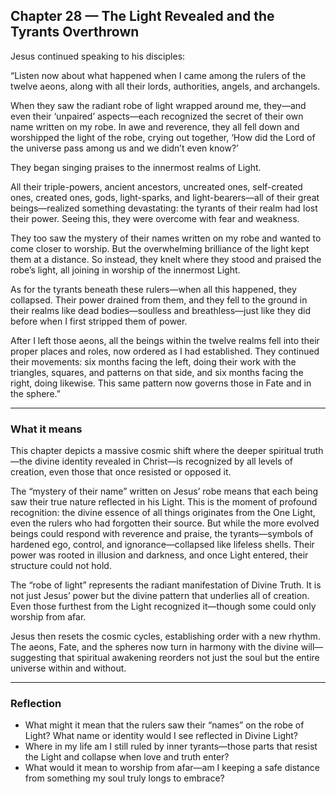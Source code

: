 ## Chapter 28 — The Light Revealed and the Tyrants Overthrown

Jesus continued speaking to his disciples:

“Listen now about what happened when I came among the rulers of the twelve aeons, along with all their lords, authorities, angels, and archangels.

When they saw the radiant robe of light wrapped around me, they—and even their ‘unpaired’ aspects—each recognized the secret of their own name written on my robe. In awe and reverence, they all fell down and worshipped the light of the robe, crying out together, ‘How did the Lord of the universe pass among us and we didn’t even know?’

They began singing praises to the innermost realms of Light.

All their triple-powers, ancient ancestors, uncreated ones, self-created ones, created ones, gods, light-sparks, and light-bearers—all of their great beings—realized something devastating: the tyrants of their realm had lost their power. Seeing this, they were overcome with fear and weakness.

They too saw the mystery of their names written on my robe and wanted to come closer to worship. But the overwhelming brilliance of the light kept them at a distance. So instead, they knelt where they stood and praised the robe’s light, all joining in worship of the innermost Light.

As for the tyrants beneath these rulers—when all this happened, they collapsed. Their power drained from them, and they fell to the ground in their realms like dead bodies—soulless and breathless—just like they did before when I first stripped them of power.

After I left those aeons, all the beings within the twelve realms fell into their proper places and roles, now ordered as I had established. They continued their movements: six months facing the left, doing their work with the triangles, squares, and patterns on that side, and six months facing the right, doing likewise. This same pattern now governs those in Fate and in the sphere.”

---

### What it means

This chapter depicts a massive cosmic shift where the deeper spiritual truth—the divine identity revealed in Christ—is recognized by all levels of creation, even those that once resisted or opposed it.

The “mystery of their name” written on Jesus’ robe means that each being saw their true nature reflected in his Light. This is the moment of profound recognition: the divine essence of all things originates from the One Light, even the rulers who had forgotten their source. But while the more evolved beings could respond with reverence and praise, the tyrants—symbols of hardened ego, control, and ignorance—collapsed like lifeless shells. Their power was rooted in illusion and darkness, and once Light entered, their structure could not hold.

The “robe of light” represents the radiant manifestation of Divine Truth. It is not just Jesus’ power but the divine pattern that underlies all of creation. Even those furthest from the Light recognized it—though some could only worship from afar.

Jesus then resets the cosmic cycles, establishing order with a new rhythm. The aeons, Fate, and the spheres now turn in harmony with the divine will—suggesting that spiritual awakening reorders not just the soul but the entire universe within and without.

---

### Reflection

* What might it mean that the rulers saw their “names” on the robe of Light? What name or identity would I see reflected in Divine Light?
* Where in my life am I still ruled by inner tyrants—those parts that resist the Light and collapse when love and truth enter?
* What would it mean to worship from afar—am I keeping a safe distance from something my soul truly longs to embrace?
